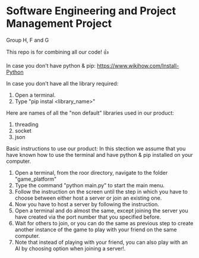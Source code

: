 # Software Engineering and Project Management Project

Group H, F and G

This repo is for combining all our code! 👍

In case you don't have python & pip:
  https://www.wikihow.com/Install-Python
  
In case you don't have all the library required:
  1. Open a terminal.
  2. Type "pip instal <library_name>"

Here are names of all the "non default" libraries used in our product:
  1. threading
  2. socket
  3. json

Basic instructions to use our product: In this stection we assume that you have known how to use the terminal and have python & pip installed on your computer.

  1. Open a terminal, from the roor directory, navigate to the folder "game_platform"
  2. Type the command "python main.py" to start the main menu.
  3. Follow the instruction on the screen until the step in which you have to choose between either host a server or join an existing one. 
  4. Now you have to host a server by following the instruction.
  5. Open a terminal and do almost the same, except joining the server you have created via the port number that you specified before.
  6. Wait for others to join, or you can do the same as previous step to create another instance of the game to play with your friend on the same computer.
  7. Note that instead of playing with your friend, you can also play with an AI by choosing option when joining a server!.
 

